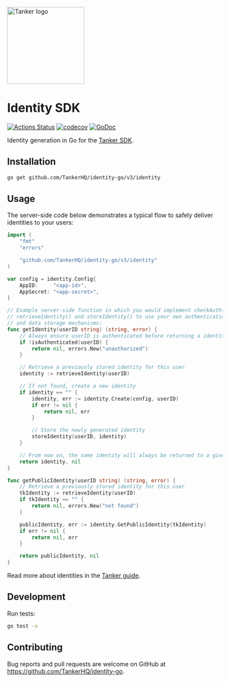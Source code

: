 <a href="#readme"><img src="https://tanker.io/images/github-logo.png" alt="Tanker logo" width="180" /></a>

# Identity SDK

[![Actions Status](https://github.com/TankerHQ/identity-go/workflows/Tests/badge.svg)](https://github.com/TankerHQ/identity-go/actions) [![codecov](https://codecov.io/gh/TankerHQ/identity-go/branch/master/graph/badge.svg)](https://codecov.io/gh/TankerHQ/identity-go) [![GoDoc][doc-badge]][doc]

Identity generation in Go for the [Tanker SDK](https://docs.tanker.io/latest/).

## Installation

```bash
go get github.com/TankerHQ/identity-go/v3/identity
```

## Usage

The server-side code below demonstrates a typical flow to safely deliver identities to your users:

```go
import (
	"fmt"
	"errors"

	"github.com/TankerHQ/identity-go/v3/identity"
)

var config = identity.Config{
	AppID:     "<app-id>",
	AppSecret: "<app-secret>",
}

// Example server-side function in which you would implement checkAuth(),
// retrieveIdentity() and storeIdentity() to use your own authentication
// and data storage mechanisms:
func getIdentity(userID string) (string, error) {
	// Always ensure userID is authenticated before returning a identity
	if !isAuthenticated(userID) {
		return nil, errors.New("unauthorized")
	}

	// Retrieve a previously stored identity for this user
	identity := retrieveIdentity(userID)

	// If not found, create a new identity
	if identity == "" {
		identity, err := identity.Create(config, userID)
		if err != nil {
			return nil, err
		}

		// Store the newly generated identity
		storeIdentity(userID, identity)
	}

	// From now on, the same identity will always be returned to a given user
	return identity, nil
}

func getPublicIdentity(userID string) (string, error) {
	// Retrieve a previously stored identity for this user
	tkIdentity := retrieveIdentity(userID)
	if tkIdentity == "" {
		return nil, errors.New("not found")
	}

	publicIdentity, err := identity.GetPublicIdentity(tkIdentity)
	if err != nil {
		return nil, err
	}

	return publicIdentity, nil
}
```

Read more about identities in the [Tanker guide](https://docs.tanker.io/latest/guides/identity-management/).

## Development

Run tests:

```bash
go test -v
```

## Contributing

Bug reports and pull requests are welcome on GitHub at https://github.com/TankerHQ/identity-go.

[build-badge]: https://travis-ci.org/TankerHQ/identity-go.svg?branch=master
[build]: https://travis-ci.org/TankerHQ/identity-go
[doc-badge]: https://godoc.org/github.com/TankerHQ/identity-go/identity?status.svg
[doc]: https://godoc.org/github.com/TankerHQ/identity-go/identity
